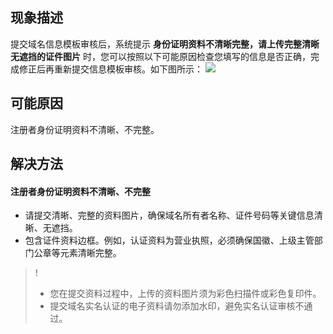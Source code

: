 ## 现象描述
提交域名信息模板审核后，系统提示 **身份证明资料不清晰完整，请上传完整清晰无遮挡的证件图片** 时，您可以按照以下可能原因检查您填写的信息是否正确，完成修正后再重新提交信息模板审核。如下图所示：
![](https://qcloudimg.tencent-cloud.cn/raw/e8179996e9cfeaa2bb33b41ef6a6c98b.png)

## 可能原因
注册者身份证明资料不清晰、不完整。


## 解决方法
#### 注册者身份证明资料不清晰、不完整
- 请提交清晰、完整的资料图片，确保域名所有者名称、证件号码等关键信息清晰、无遮挡。
- 包含证件资料边框。例如，认证资料为营业执照，必须确保国徽、上级主管部门公章等元素清晰完整。

>!
>- 您在提交资料过程中，上传的资料图片须为彩色扫描件或彩色复印件。
>- 提交域名实名认证的电子资料请勿添加水印，避免实名认证审核不通过。
>
